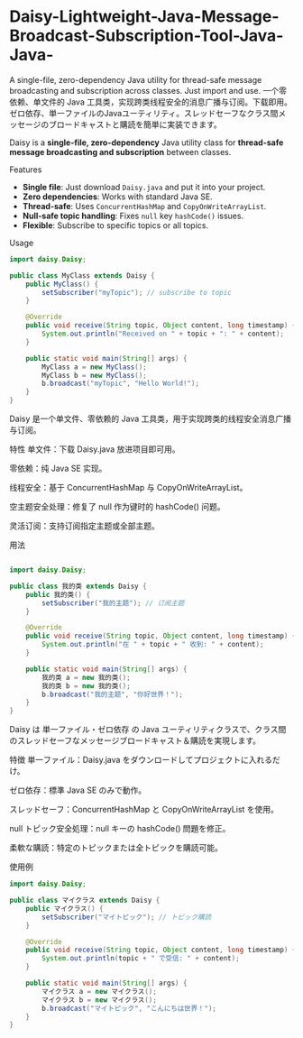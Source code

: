 # Daisy-Lightweight-Java-Message-Broadcast-Subscription-Tool-Java-Java-
A single-file, zero-dependency Java utility for thread-safe message broadcasting and subscription across classes. Just import and use. 
一个零依赖、单文件的 Java 工具类，实现跨类线程安全的消息广播与订阅。下载即用。
ゼロ依存、単一ファイルのJavaユーティリティ。スレッドセーフなクラス間メッセージのブロードキャストと購読を簡単に実装できます。


Daisy is a **single-file, zero-dependency** Java utility class for **thread-safe message broadcasting and subscription** between classes.

Features
- **Single file**: Just download `Daisy.java` and put it into your project.
- **Zero dependencies**: Works with standard Java SE.
- **Thread-safe**: Uses `ConcurrentHashMap` and `CopyOnWriteArrayList`.
- **Null-safe topic handling**: Fixes `null` key `hashCode()` issues.
- **Flexible**: Subscribe to specific topics or all topics.

Usage
```java
import daisy.Daisy;

public class MyClass extends Daisy {
    public MyClass() {
        setSubscriber("myTopic"); // subscribe to topic
    }

    @Override
    public void receive(String topic, Object content, long timestamp) {
        System.out.println("Received on " + topic + ": " + content);
    }

    public static void main(String[] args) {
        MyClass a = new MyClass();
        MyClass b = new MyClass();
        b.broadcast("myTopic", "Hello World!");
    }
}
```


Daisy 是一个单文件、零依赖的 Java 工具类，用于实现跨类的线程安全消息广播与订阅。

特性
单文件：下载 Daisy.java 放进项目即可用。

零依赖：纯 Java SE 实现。

线程安全：基于 ConcurrentHashMap 与 CopyOnWriteArrayList。

空主题安全处理：修复了 null 作为键时的 hashCode() 问题。

灵活订阅：支持订阅指定主题或全部主题。

用法

```java

import daisy.Daisy;

public class 我的类 extends Daisy {
    public 我的类() {
        setSubscriber("我的主题"); // 订阅主题
    }

    @Override
    public void receive(String topic, Object content, long timestamp) {
        System.out.println("在 " + topic + " 收到: " + content);
    }

    public static void main(String[] args) {
        我的类 a = new 我的类();
        我的类 b = new 我的类();
        b.broadcast("我的主题", "你好世界！");
    }
}

```

Daisy は 単一ファイル・ゼロ依存 の Java ユーティリティクラスで、クラス間のスレッドセーフなメッセージブロードキャスト＆購読を実現します。

特徴
単一ファイル：Daisy.java をダウンロードしてプロジェクトに入れるだけ。

ゼロ依存：標準 Java SE のみで動作。

スレッドセーフ：ConcurrentHashMap と CopyOnWriteArrayList を使用。

null トピック安全処理：null キーの hashCode() 問題を修正。

柔軟な購読：特定のトピックまたは全トピックを購読可能。

使用例


```java
import daisy.Daisy;

public class マイクラス extends Daisy {
    public マイクラス() {
        setSubscriber("マイトピック"); // トピック購読
    }

    @Override
    public void receive(String topic, Object content, long timestamp) {
        System.out.println(topic + " で受信: " + content);
    }

    public static void main(String[] args) {
        マイクラス a = new マイクラス();
        マイクラス b = new マイクラス();
        b.broadcast("マイトピック", "こんにちは世界！");
    }
}
```
